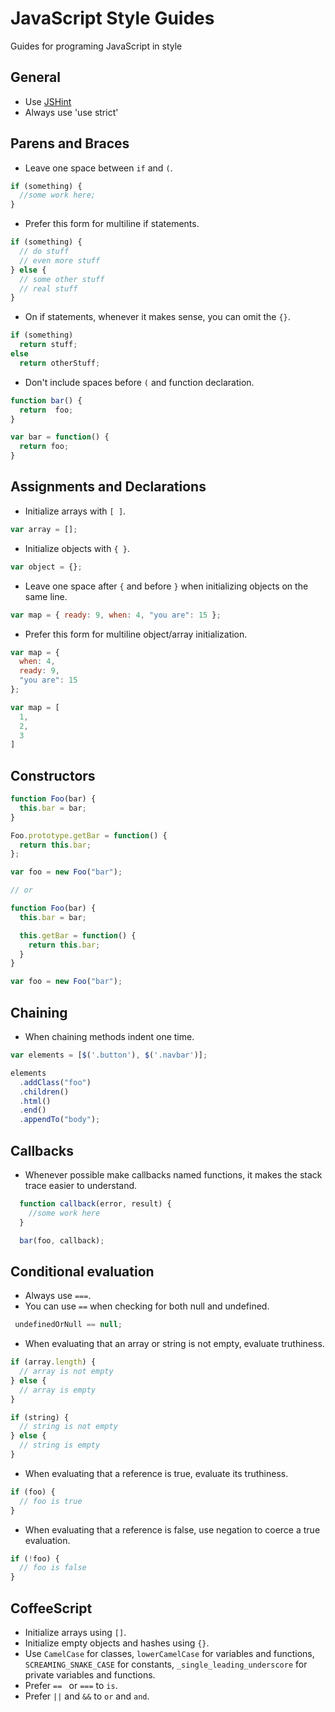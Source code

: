 JavaScript Style Guides
=====

Guides for programing JavaScript in style

General
---
* Use [JSHint](http://jshint.com/)
* Always use 'use strict'

Parens and Braces
---
* Leave one space between `if` and `(`.

```javascript
if (something) {
  //some work here;
}
```

* Prefer this form for multiline if statements.

```javascript
if (something) {
  // do stuff
  // even more stuff
} else {
  // some other stuff
  // real stuff
}
```

* On if statements, whenever it makes sense, you can omit the `{}`.

```javascript
if (something)
  return stuff;
else
  return otherStuff;
```

* Don't include spaces before `(` and function declaration.

```javascript
function bar() {
  return  foo;
}

var bar = function() {
  return foo;
}
```

Assignments and Declarations
---
* Initialize arrays with `[ ]`.

```javascript
var array = [];
```

* Initialize objects with `{ }`.

```javascript
var object = {};
```

* Leave one space after `{` and before `}` when initializing objects on the same line.

```javascript
var map = { ready: 9, when: 4, "you are": 15 };
```

* Prefer this form for multiline object/array initialization.

```javascript
var map = {
  when: 4,
  ready: 9,
  "you are": 15
};

var map = [
  1,
  2,
  3
]
```

Constructors
---

```javascript
function Foo(bar) {
  this.bar = bar;
}

Foo.prototype.getBar = function() {
  return this.bar;
};

var foo = new Foo("bar");

// or

function Foo(bar) {
  this.bar = bar;

  this.getBar = function() {
    return this.bar;
  }
}

var foo = new Foo("bar");
```

Chaining
---

* When chaining methods indent one time.

```javascript
var elements = [$('.button'), $('.navbar')];

elements
  .addClass("foo")
  .children()
  .html()
  .end()
  .appendTo("body");
```

Callbacks
---

* Whenever possible make callbacks named functions, it makes the stack trace easier to understand.

```javascript
  function callback(error, result) {
    //some work here
  }

  bar(foo, callback);
```

Conditional evaluation
---

* Always use `===`.
* You can use `==` when checking for both null and undefined.

```javascript
 undefinedOrNull == null;
```

* When evaluating that an array or string is not empty, evaluate truthiness.

```javascript
if (array.length) {
  // array is not empty
} else {
  // array is empty
}

if (string) {
  // string is not empty
} else {
  // string is empty
}
```

* When evaluating that a reference is true, evaluate its truthiness.

```javascript
if (foo) {
  // foo is true
}
```

* When evaluating that a reference is false, use negation to coerce a true evaluation.

```javascript
if (!foo) {
  // foo is false
}
```

CoffeeScript
------------

* Initialize arrays using `[]`.
* Initialize empty objects and hashes using `{}`.
* Use `CamelCase` for classes, `lowerCamelCase` for variables and functions,
  `SCREAMING_SNAKE_CASE` for constants, `_single_leading_underscore` for
  private variables and functions.
* Prefer `== ` or `===` to `is`.
* Prefer `||` and `&&` to `or` and `and`.
